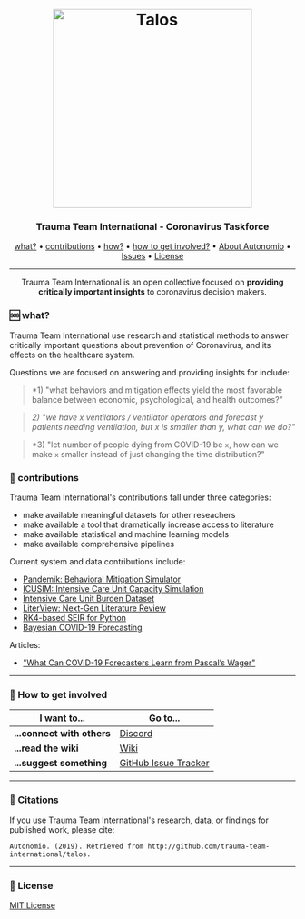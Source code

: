<h1 align="center">
  <br>
  <a href="http://autonom.io"><img src="https://raw.githubusercontent.com/autonomio/trauma-team-international/master/logo.png" alt="Talos" width="350"></a>
  <br>
</h1>

<h3 align="center">Trauma Team International - Coronavirus Taskforce</h3>

<p align="center">
  <a href="#sos-what">what?</a> •
  <a href="#gem-contributions">contributions</a> •
  <a href="#wrench-how">how?</a> •
  <a href="#how-to-get-involved">how to get involved?</a> •
  <a href="https://autonom.io">About Autonomio</a> •
  <a href="https://github.com/autonomio/talos/issues">Issues</a> •
  <a href="#License">License</a>
</p>
<hr>
<p align="center">
Trauma Team International is an open collective focused on <strong>providing critically important insights</strong> to coronavirus decision makers. 
</p>

### :sos: what?

Trauma Team International use research and statistical methods to answer critically important questions about prevention of Coronavirus, and its effects on the healthcare system. 

Questions we are focused on answering and providing insights for include: 

>*1) "what behaviors and mitigation effects yield the most favorable balance between economic, psychological, and health outcomes?"

>*2) "we have x ventilators / ventilator operators and forecast y patients needing ventilation, but x is smaller than y, what can we do?"*

>*3) "let number of people dying from COVID-19 be `x`, how can we make `x` smaller instead of just changing the time distribution?"

### :gem: contributions

Trauma Team International's contributions fall under three categories:

- make available meaningful datasets for other reseachers
- make available a tool that dramatically increase access to literature
- make available statistical and machine learning models
- make available comprehensive pipelines

Current system and data contributions include:

- [Pandemik: Behavioral Mitigation Simulator](https://github.com/autonomio/pandemik)
- [ICUSIM: Intensive Care Unit Capacity Simulation](https://github.com/autonomio/ICUSIM)
- [Intensive Care Unit Burden Dataset](https://github.com/autonomio/trauma-team-international/tree/master/data)
- [LiterView: Next-Gen Literature Review](https://github.com/autonomio/literview)
- [RK4-based SEIR for Python](https://github.com/autonomio/trauma-team-international/blob/master/SEIR/rk4.py)
- [Bayesian COVID-19 Forecasting](https://github.com/autonomio/trauma-team-international/blob/master/icu_burden/icu_burden_bayesian.py)

Articles:

- ["What Can COVID-19 Forecasters Learn from Pascal’s Wager"](https://towardsdatascience.com/what-can-covid-19-forecasters-learn-from-pascals-wager-acb010f347e0)

<hr>

### 💬 How to get involved

| I want to...                     | Go to...                                                  |
| -------------------------------- | ---------------------------------------------------------- |
| **...connect with others**      | [Discord]                                            |
| **...read the wiki**           | [Wiki]                                  |
| **...suggest something**  | [GitHub Issue Tracker]                                     |

<hr>

### 📢 Citations

If you use Trauma Team International's research, data, or findings for published work, please cite:

`Autonomio. (2019). Retrieved from http://github.com/trauma-team-international/talos.`

<hr>

### 📃 License

[MIT License](https://github.com/autonomio/talos/blob/master/LICENSE)

[github issue tracker]: https://github.com/automio/trauma-team-international/issues
[wiki]: https://github.com/autonomio/talos/wiki
[discord]: https://discord.gg/t7vk27
